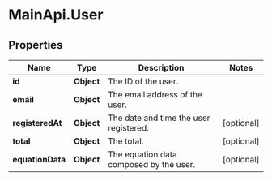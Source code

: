 # MainApi.User

## Properties

Name | Type | Description | Notes
------------ | ------------- | ------------- | -------------
**id** | **Object** | The ID of the user. | 
**email** | **Object** | The email address of the user. | 
**registeredAt** | **Object** | The date and time the user registered. | [optional] 
**total** | **Object** | The total. | [optional] 
**equationData** | **Object** | The equation data composed by the user. | [optional] 


